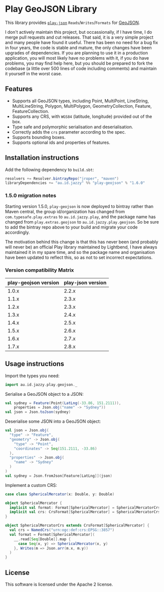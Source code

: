 # Play GeoJSON Library

This library provides [`play-json`](https://github.com/playframework/play-json) `Reads`/`Writes`/`Formats` for [GeoJSON](https://geojson.org/).

I don't actively maintain this project, but occassionally, if I have time, I do merge pull requests and cut releases. That said, it is a very simple project and many people have found it useful. There has been no need for a bug fix in four years, the code is stable and mature, the only changes have been upgrades of dependencies. If you are planning to use it in a production application, you will most likely have no problems with it, if you do have problems, you may find help here, but you should be prepared to fork the codebase (a little over 500 lines of code including comments) and maintain it yourself in the worst case.

## Features

* Supports all GeoJSON types, including Point, MultiPoint, LineString, MultiLineString, Polygon, MultiPolygon, GeometryCollection, Feature, FeatureCollection.
* Supports any CRS, with `WGS84` (latitude, longitude) provided out of the box.
* Type safe and polymorphic serialisation and deserialisation.
* Correctly adds the `crs` parameter according to the spec.
* Supports bounding boxes.
* Supports optional ids and properties of features.

## Installation instructions

Add the following dependency to `build.sbt`:

```scala
resolvers += Resolver.bintrayRepo("jroper", "maven")
libraryDependencies += "au.id.jazzy" %% "play-geojson" % "1.6.0"
```

### 1.5.0 migration notes

Starting version 1.5.0, `play-geojson` is now deployed to bintray rather than Maven central, the group id/organization has changed from `com.typesafe.play.extras` to `au.id.jazzy.play`, and the package name has changed from `play.extras.geojson` to `au.id.jazzy.play.geojson`. So be sure to add the bintray repo above to your build and migrate your code accordingly.

The motivation behind this change is that this has never been (and probably will never be) an official Play library maintained by Lightbend, I have always maintained it in my spare time, and so the package name and organisation have been updated to reflect this, so as not to set incorrect expectations.

### Version compatibility Matrix

| **play-geojson version** | **play-json version** |
|--------------------------|-----------------------|
| 1.0.x                    | 2.2.x                 |
| 1.1.x                    | 2.3.x                 |
| 1.2.x                    | 2.3.x                 |
| 1.3.x                    | 2.4.x                 |
| 1.4.x                    | 2.5.x                 |
| 1.5.x                    | 2.6.x                 |
| 1.6.x                    | 2.7.x                 |
| 1.7.x                    | 2.8.x                 |

## Usage instructions

Import the types you need:

```scala
import au.id.jazzy.play.geojson._
```

Serialise a GeoJSON object to a JSON:

```scala
val sydney = Feature(Point(LatLng(-33.86, 151.2111)), 
    properties = Json.obj("name" -> "Sydney"))
val json = Json.toJson(sydney)
```

Deserialise some JSON into a GeoJSON object:

```scala
val json = Json.obj(
  "type" -> "Feature",
  "geometry" -> Json.obj(
    "type" -> "Point",
    "coordinates" -> Seq(151.2111, -33.86)
  ),
  "properties" -> Json.obj(
    "name" -> "Sydney"
  )
)
val sydney = Json.fromJson[Feature[LatLng]](json)
```

Implement a custom CRS:

```scala
case class SphericalMercator(x: Double, y: Double)

object SphericalMercator {
  implicit val format: Format[SphericalMercator] = SphericalMercatorCrs.format
  implicit val crs: CrsFormat[SphericalMercator] = SphericalMercatorCrs
}

object SphericalMercatorCrs extends CrsFormat[SphericalMercator] {
  val crs = NamedCrs("urn:ogc:def:crs:EPSG::3857")
  val format = Format[SphericalMercator](
    __.read[Seq[Double]].map {
      case Seq(x, y) => SphericalMercator(x, y)
    }, Writes(m => Json.arr(m.x, m.y))
  )
}
```

## License

This software is licensed under the Apache 2 license.
